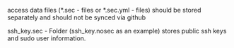 
access data files (*.sec - files or *.sec.yml - files) should be stored separately and should not be synced via github

ssh_key.sec - Folder (ssh_key.nosec as an example) stores public ssh keys and sudo user information.
